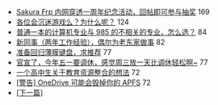- [Sakura Frp 内网穿透一周年纪念活动，回帖即可参与抽奖](https://www.v2ex.com/t/547430) 169
- [各位会沉迷游戏么？为什么呢？](https://www.v2ex.com/t/547429) 124
- [普通一本的计算机专业与 985 的不相关的专业，怎么选？](https://www.v2ex.com/t/547210) 84
- [新同事（两年工作经验），偶尔为老东家做事](https://www.v2ex.com/t/547247) 82
- [准备回归薄膜键盘，求推荐](https://www.v2ex.com/t/547163) 77
- [官宣了，今年五一要调休，感觉周三放一天比调休轻松啊~](https://www.v2ex.com/t/547308) 77
- [一个高中生关于教育资源整合的想法](https://www.v2ex.com/t/547174) 72
- [[警告] OneDrive 可能会毁掉你的 APFS](https://www.v2ex.com/t/547263) 72
-   [ [下一篇] ](https://github.com/able8/v2ex-hot-record/blob/master/2019-03-23.md)
